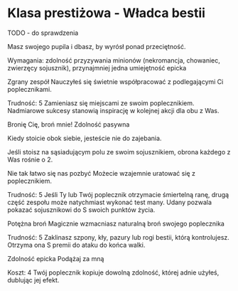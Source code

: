 # Klasa prestiżowa - Władca bestii

TODO - do sprawdzenia

Masz swojego pupila i dbasz, by wyrósł ponad przeciętność.

Wymagania: zdolność przyzywania minionów (nekromancja, chowaniec, zwierzęcy sojusznik), przynajmniej jedna umiejętność epicka

Zgrany zespół
Nauczyłeś się świetnie współpracować z podlegającymi Ci poplecznikami.

Trudność: 5
Zamieniasz się miejscami ze swoim poplecznikiem. Nadmiarowe sukcesy stanowią inspirację w kolejnej akcji dla obu z Was.

Bronię Cię, broń mnie!
Zdolność pasywna

Kiedy stoicie obok siebie, jesteście nie do zajebania.

Jeśli stoisz na sąsiadującym polu ze swoim sojusznikiem, obrona każdego z Was rośnie o 2.

Nie tak łatwo się nas pozbyć
Możecie wzajemnie uratować się z poplecznikiem.

Trudność: 5
Jeśli Ty lub Twój poplecznik otrzymacie śmiertelną ranę, drugą część zespołu może natychmiast wykonać test many. Udany pozwala pokazać sojusznikowi do S swoich punktów życia.

Potężna broń
Magicznie wzmacniasz naturalną broń swojego poplecznika

Trudność: 5
Zaklinasz szpony, kły, pazury lub rogi bestii, którą kontrolujesz. Otrzyma ona S premii do ataku do końca walki.

Zdolność epicka
Podążaj za mną

Koszt: 4
Twój poplecznik kopiuje dowolną zdolność, której adnie użyłeś, dublując jej efekt.
